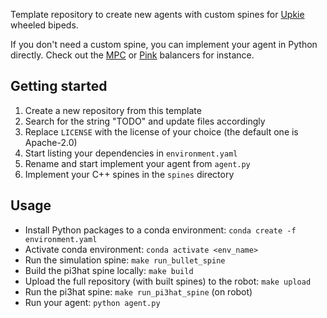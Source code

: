 Template repository to create new agents with custom spines for [Upkie](https://github.com/upkie/upkie) wheeled bipeds.

If you don't need a custom spine, you can implement your agent in Python directly. Check out the [MPC](https://github.com/upkie/mpc_balancer) or [Pink](https://github.com/upkie/pink_balancer) balancers for instance.

## Getting started

1. Create a new repository from this template
2. Search for the string "TODO" and update files accordingly
3. Replace `LICENSE` with the license of your choice (the default one is Apache-2.0)
4. Start listing your dependencies in `environment.yaml`
5. Rename and start implement your agent from `agent.py`
6. Implement your C++ spines in the `spines` directory

## Usage

- Install Python packages to a conda environment: `conda create -f environment.yaml`
- Activate conda environment: `conda activate <env_name>`
- Run the simulation spine: `make run_bullet_spine`
- Build the pi3hat spine locally: `make build`
- Upload the full repository (with built spines) to the robot: `make upload`
- Run the pi3hat spine: `make run_pi3hat_spine` (on robot)
- Run your agent: `python agent.py`
